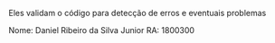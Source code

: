 Eles validam o código para detecção de erros e eventuais problemas

Nome: Daniel Ribeiro da Silva Junior RA: 1800300
